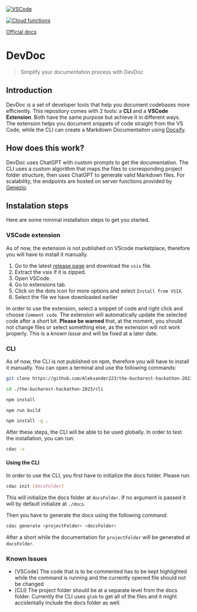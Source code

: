 [![VSCode](https://github.com/Aleksander223/the-bucharest-hackathon-2023/actions/workflows/vsix.yml/badge.svg)](https://github.com/Aleksander223/the-bucharest-hackathon-2023/actions/workflows/main.yml)

[![Cloud functions](https://github.com/Aleksander223/the-bucharest-hackathon-2023/actions/workflows/cloud-functions.yml/badge.svg)](https://github.com/Aleksander223/the-bucharest-hackathon-2023/actions/workflows/cloud-functions.yml)

[Official docs](https://aleksander223.github.io/the-bucharest-hackathon-2023/#/)

# DevDoc

> Simplify your documentation process with DevDoc

## Introduction

DevDoc is a set of developer tools that help you document codebases more efficiently. This repository comes with 2 tools: a **CLI** and a **VSCode Extension**. Both have the same purpose but achieve it in different ways. The extension helps you document snippets of code straight from the VS Code, while the CLI can create a Markdown Documentaiton using [Docsify](https://docsify.js.org/#/).

## How does this work?

DevDoc uses ChatGPT with custom prompts to get the documentation. The CLI uses a custom algorithm that maps the files to corresponding project folder structure, then uses ChatGPT to generate valid Markdown files. For scalability, the endpoints are hosted on server functions provided by [Genezio](https://genez.io/).

## Instalation steps

Here are some minimal installation steps to get you started.

### VSCode extension

As of now, the extension is not published on VScode marketplace, therefore you will have to install it manually.

1. Go to the latest [release page](https://github.com/Aleksander223/the-bucharest-hackathon-2023/releases/tag/v1.0.0) and download the `vsix` file.
2. Extract the vsix if it is zipped.
3. Open VSCode.
4. Go to extensions tab.
5. Click on the dots icon for more options and select `Install from VSIX`.
6. Select the file we have downloaded earlier

In order to use the extension, select a snippet of code and right click and choose `Comment code`. The extension will automatically update the selected code after a short bit. **Please be warned** that, at the moment, you should not change files or select something else, as the extension will not work properly. This is a *known issue* and will be fixed at a later date.

### CLI

As of now, the CLI is not published on npm, therefore you will have to install it manually. You can open a terminal and use the following commands:
```bash
git clone https://github.com/Aleksander223/the-bucharest-hackathon-2023

cd ./the-bucharest-hackathon-2023/cli

npm install

npm run build

npm install -g .
```
After these steps, the CLI will be able to be used globally. In order to test the installation, you can run:
```bash
cdac -v
```

#### Using the CLI

In order to use the CLI, you first have to initialize the docs folder. Please run:
```bash
cdac init [docsFolder]
```

This will initialize the docs folder at `docsFolder`. If no argument is passed it will by default initialize at `./docs`.

Then you have to generate the docs using the following command:

```bash
cdac generate <projectFolder> <docsFolder>
```

After a short while the documentation for `projectFolder` will be generated at `docsFolder`.

### Known Issues
* [VSCode] The code that is to be commented has to be kept highlighted while the command is running and the currently opened file should not be changed
* [CLI] The project folder should be at a separate level from the docs folder. Currently the CLI uses `glob` to get all of the files and it might accidentally include the docs folder as well.
